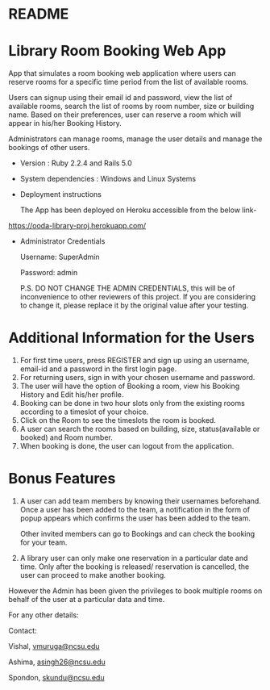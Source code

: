 # README

Library Room Booking Web App
============================================
App that simulates a room booking web application where users can reserve rooms 
for a specific time period from the list of available rooms.

Users can signup using their email id and password, view the list of available rooms,
search the list of rooms by room number, size or building name.
Based on their preferences, user can reserve a room which will appear in his/her
Booking History.

Administrators can manage rooms, manage the user details and manage the bookings of other users.

* Version : Ruby 2.2.4 and Rails 5.0

* System dependencies : Windows and Linux Systems

* Deployment instructions

    The App has been deployed on Heroku 
    accessible from the below link-

https://ooda-library-proj.herokuapp.com/

* Administrator Credentials

    Username: SuperAdmin

    Password: admin
    
    P.S. DO NOT CHANGE THE ADMIN CREDENTIALS, this will be of inconvenience to other reviewers of this project.
         If you are considering to change it, please replace it by the original value after your testing.

Additional Information for the Users
==========================================
1. For first time users, press REGISTER and sign up using an username, email-id and a password in the first login page.
2. For returning users, sign in with your chosen username and password.
3. The user will have the option of Booking a room, view his Booking History and Edit his/her profile.
4. Booking can be done in two hour slots only from the existing rooms according to a timeslot of your choice.
5. Click on the Room to see the timeslots the room is booked.
6. A user can search the rooms based on building, size, status(available or booked) and Room number.
7. When booking is done, the user can logout from the application.

Bonus Features
=============================================
1. A user can add team members by knowing their usernames beforehand.
   Once a user has been added to the team, a notification in the form of popup appears 
   which confirms the user has been added to the team.
   
   Other invited members can go to Bookings and can check the booking for your team.
   
2. A library user can only make one reservation in a particular date and time. Only after the booking is released/ reservation is cancelled, the user can proceed to make another booking.

However the Admin has been given the privileges to book multiple rooms on behalf of the user at a particular data and time.

For any other details: 

Contact:

Vishal, vmuruga@ncsu.edu

Ashima, asingh26@ncsu.edu

Spondon, skundu@ncsu.edu

